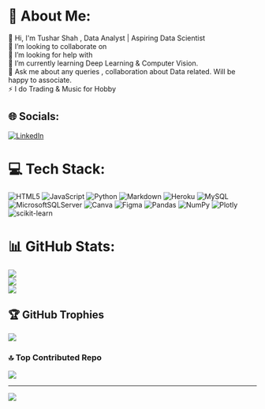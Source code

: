 # 💫 About Me:
🔭 Hi, I'm Tushar Shah , Data Analyst | Aspiring Data Scientist<br>👯 I’m looking to collaborate on<br>🤝 I’m looking for help with<br>🌱 I’m currently learning Deep Learning & Computer Vision.<br>💬 Ask me about any queries , collaboration about Data related. Will be happy to associate.<br>⚡ I do Trading & Music for Hobby


## 🌐 Socials:
[![LinkedIn](https://img.shields.io/badge/LinkedIn-%230077B5.svg?logo=linkedin&logoColor=white)](https://linkedin.com/in/https://www.linkedin.com/in/tushar-shah-727173228/) 

# 💻 Tech Stack:
![HTML5](https://img.shields.io/badge/html5-%23E34F26.svg?style=for-the-badge&logo=html5&logoColor=white) ![JavaScript](https://img.shields.io/badge/javascript-%23323330.svg?style=for-the-badge&logo=javascript&logoColor=%23F7DF1E) ![Python](https://img.shields.io/badge/python-3670A0?style=for-the-badge&logo=python&logoColor=ffdd54) ![Markdown](https://img.shields.io/badge/markdown-%23000000.svg?style=for-the-badge&logo=markdown&logoColor=white) ![Heroku](https://img.shields.io/badge/heroku-%23430098.svg?style=for-the-badge&logo=heroku&logoColor=white) ![MySQL](https://img.shields.io/badge/mysql-%2300f.svg?style=for-the-badge&logo=mysql&logoColor=white) ![MicrosoftSQLServer](https://img.shields.io/badge/Microsoft%20SQL%20Sever-CC2927?style=for-the-badge&logo=microsoft%20sql%20server&logoColor=white) ![Canva](https://img.shields.io/badge/Canva-%2300C4CC.svg?style=for-the-badge&logo=Canva&logoColor=white) 	![Figma](https://img.shields.io/badge/figma-%23F24E1E.svg?style=for-the-badge&logo=figma&logoColor=white) ![Pandas](https://img.shields.io/badge/pandas-%23150458.svg?style=for-the-badge&logo=pandas&logoColor=white) ![NumPy](https://img.shields.io/badge/numpy-%23013243.svg?style=for-the-badge&logo=numpy&logoColor=white) ![Plotly](https://img.shields.io/badge/Plotly-%233F4F75.svg?style=for-the-badge&logo=plotly&logoColor=white) ![scikit-learn](https://img.shields.io/badge/scikit--learn-%23F7931E.svg?style=for-the-badge&logo=scikit-learn&logoColor=white)
# 📊 GitHub Stats:
![](https://github-readme-stats.vercel.app/api?username=CoderTusharShah&theme=midnight-purple&hide_border=false&include_all_commits=false&count_private=false)<br/>
![](https://github-readme-streak-stats.herokuapp.com/?user=CoderTusharShah&theme=midnight-purple&hide_border=false)<br/>
![](https://github-readme-stats.vercel.app/api/top-langs/?username=CoderTusharShah&theme=midnight-purple&hide_border=false&include_all_commits=false&count_private=false&layout=compact)

## 🏆 GitHub Trophies
![](https://github-profile-trophy.vercel.app/?username=CoderTusharShah&theme=discord&no-frame=false&no-bg=true&margin-w=4)

### 🔝 Top Contributed Repo
![](https://github-contributor-stats.vercel.app/api?username=CoderTusharShah&limit=5&theme=dark&combine_all_yearly_contributions=true)

---
[![](https://visitcount.itsvg.in/api?id=CoderTusharShah&icon=8&color=11)](https://visitcount.itsvg.in)

<!-- Proudly created with GPRM ( https://gprm.itsvg.in ) -->
